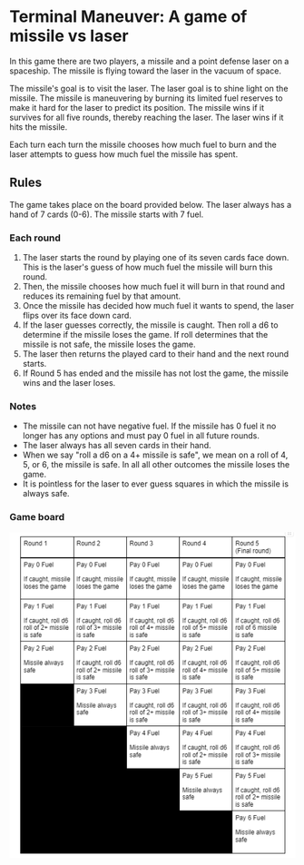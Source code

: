 # Terminal Maneuver: A game of missile vs laser

In this game there are two players, a missile and a point defense laser on a spaceship. The missile is flying toward the laser in the vacuum of space.

The missile's goal is to visit the laser. The laser goal is to shine light on the missile. The missile is maneuvering by burning its limited fuel reserves to make it hard for the laser to predict its position. The missile wins if it survives for all five rounds, thereby reaching the laser. The laser wins if it hits the missile.

Each turn each turn the missile chooses how much fuel to burn and the laser attempts to guess how much fuel the missile has spent.

## Rules

The game takes place on the board provided below.
The laser always has a hand of 7 cards (0-6).
The missile starts with 7 fuel.

### Each round

1. The laser starts the round by playing one of its seven cards face down. This is the laser's guess of how much fuel the missile will burn this round.
2. Then, the missile chooses how much fuel it will burn in that round and reduces its remaining fuel by that amount.
3. Once the missile has decided how much fuel it wants to spend, the laser flips over its face down card.
4. If the laser guesses correctly, the missile is caught. Then roll a d6 to determine if the missile loses the game. If roll determines that the missile is not safe, the missile loses the game.
5. The laser then returns the played card to their hand and the next round starts.
6. If Round 5 has ended and the missile has not lost the game, the missile wins and the laser loses.

### Notes

- The missile can not have negative fuel. If the missile has 0 fuel it no longer has any options and must pay 0 fuel in all future rounds.
- The laser always has all seven cards in their hand.
- When we say "roll a d6 on a 4+ missile is safe", we mean on a roll of 4, 5, or 6, the missile is safe. In all  all other outcomes the missile loses the game.
- It is pointless for the laser to ever guess squares in which the missile is always safe.

### Game board

![Game board](imgs/gameboard.png)